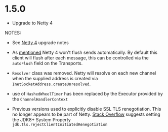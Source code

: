 1.5.0
=====

* Upgrade to Netty 4

NOTES:


- See [Netty 4](http://netty.io/wiki/new-and-noteworthy-in-4.0.html) upgrade notes


- As [mentioned](http://netty.io/wiki/new-and-noteworthy-in-4.0.html#write-does-not-flush-automatically)
  Netty 4 won't flush sends automatically. By default this client will flush after each message,
  this can be controlled via the `autoFlush` field on the Transports.

- `Resolver` class was removed. Netty will resolve on each new channel when the
  supplied address is created via `InetSocketAddress.createUnresolved`.

- use of `HashedWheelTimer` has been replaced by the Executor provided by the
  `ChannelHandlerContext`

- Previous versions used to explicitly disable SSL TLS renegotiation. This no longer appears to be part of Netty.
  [Stack Overflow](https://stackoverflow.com/questions/31418644/is-it-possible-to-disable-tls-renegotiation-in-netty-4)
  suggests setting the JDK8+ System Property `jdk.tls.rejectClientInitiatedRenegotiation`